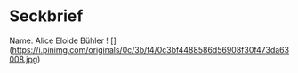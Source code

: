 # Seckbrief
Name: Alice Eloide Bühler
! [] (https://i.pinimg.com/originals/0c/3b/f4/0c3bf4488586d56908f30f473da63008.jpg)